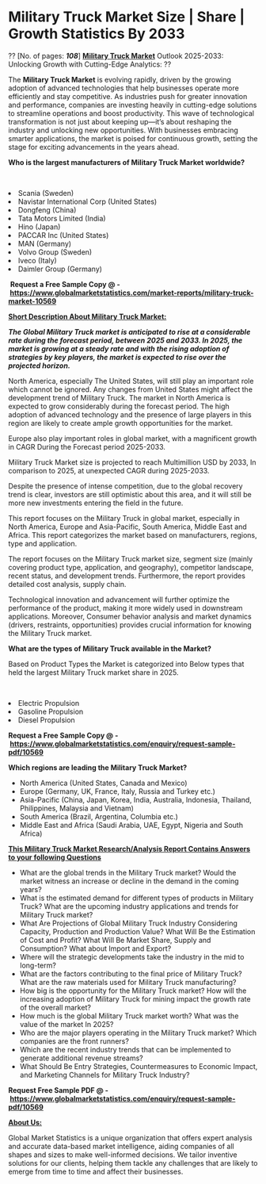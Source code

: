 <H1>Military Truck Market Size | Share | Growth Statistics By 2033</H1><p>?? [No. of pages:&nbsp;<strong><em>108</em></strong>]&nbsp;<strong><a href="https://www.globalmarketstatistics.com/market-reports/military-truck-market-10569">Military Truck&nbsp;Market</a></strong>&nbsp;Outlook 2025-2033: Unlocking Growth with Cutting-Edge Analytics: ??</p><p>The <strong>Military Truck Market</strong> is evolving rapidly, driven by the growing adoption of advanced technologies that help businesses operate more efficiently and stay competitive. As industries push for greater innovation and performance, companies are investing heavily in cutting-edge solutions to streamline operations and boost productivity. This wave of technological transformation is not just about keeping up&mdash;it&rsquo;s about reshaping the industry and unlocking new opportunities. With businesses embracing smarter applications, the market is poised for continuous growth, setting the stage for exciting advancements in the years ahead.</p><p><strong>Who is the largest manufacturers of Military Truck Market worldwide?</strong></p><p>&nbsp;<li>Scania (Sweden)<li> Navistar International Corp (United States)<li> Dongfeng (China)<li> Tata Motors Limited (India)<li> Hino (Japan)<li> PACCAR Inc (United States)<li> MAN (Germany)<li> Volvo Group (Sweden)<li> Iveco (Italy)<li> Daimler Group (Germany)</p><p>&nbsp;<strong>Request a Free Sample Copy @ -&nbsp;<a href="https://www.globalmarketstatistics.com/market-reports/military-truck-market-10569">https://www.globalmarketstatistics.com/market-reports/military-truck-market-10569</a></strong></p><p><strong><u>Short Description About Military Truck Market:</u></strong></p><p><strong><em>The Global Military Truck market is anticipated to rise at a considerable rate during the forecast period, between 2025 and 2033. In 2025, the market is growing at a steady rate and with the rising adoption of strategies by key players, the market is expected to rise over the projected horizon.</em></strong></p><p>North America, especially The United States, will still play an important role which cannot be ignored. Any changes from United States might affect the development trend of Military Truck. The market in North America is expected to grow considerably during the forecast period. The high adoption of advanced technology and the presence of large players in this region are likely to create ample growth opportunities for the market.</p><p>Europe also play important roles in global market, with a magnificent growth in CAGR During the Forecast period 2025-2033.</p><p>Military Truck Market size is projected to reach Multimillion USD by 2033, In comparison to 2025, at unexpected CAGR during 2025-2033.</p><p>Despite the presence of intense competition, due to the global recovery trend is clear, investors are still optimistic about this area, and it will still be more new investments entering the field in the future.</p><p>This report focuses on the Military Truck in global market, especially in North America, Europe and Asia-Pacific, South America, Middle East and Africa. This report categorizes the market based on manufacturers, regions, type and application.</p><p>The report focuses on the Military Truck market size, segment size (mainly covering product type, application, and geography), competitor landscape, recent status, and development trends. Furthermore, the report provides detailed cost analysis, supply chain.</p><p>Technological innovation and advancement will further optimize the performance of the product, making it more widely used in downstream applications. Moreover, Consumer behavior analysis and market dynamics (drivers, restraints, opportunities) provides crucial information for knowing the Military Truck market.</p><p><strong>What are the types of Military Truck available in the Market?</strong></p><p>Based on Product Types the Market is categorized into Below types that held the largest Military Truck market share in 2025.</p><p>&nbsp;<li>Electric Propulsion<li> Gasoline Propulsion<li> Diesel Propulsion&nbsp;</p><p><strong>Request a Free Sample Copy @ -&nbsp;<a href="https://www.globalmarketstatistics.com/enquiry/request-sample-pdf/10569">https://www.globalmarketstatistics.com/enquiry/request-sample-pdf/10569</a></strong></p><p><strong>Which regions are leading the Military Truck Market?</strong></p><ul><li>North America (United States, Canada and Mexico)</li><li>Europe (Germany, UK, France, Italy, Russia and Turkey etc.)</li><li>Asia-Pacific (China, Japan, Korea, India, Australia, Indonesia, Thailand, Philippines, Malaysia and Vietnam)</li><li>South America (Brazil, Argentina, Columbia etc.)</li><li>Middle East and Africa (Saudi Arabia, UAE, Egypt, Nigeria and South Africa)</li></ul><p><strong><u>This Military Truck Market Research/Analysis Report Contains Answers to your following Questions</u></strong></p><ul><li>What are the global trends in the Military Truck market? Would the market witness an increase or decline in the demand in the coming years?</li><li>What is the estimated demand for different types of products in Military Truck? What are the upcoming industry applications and trends for Military Truck market?</li><li>What Are Projections of Global Military Truck Industry Considering Capacity, Production and Production Value? What Will Be the Estimation of Cost and Profit? What Will Be Market Share, Supply and Consumption? What about Import and Export?</li><li>Where will the strategic developments take the industry in the mid to long-term?</li><li>What are the factors contributing to the final price of Military Truck? What are the raw materials used for Military Truck manufacturing?</li><li>How big is the opportunity for the Military Truck market? How will the increasing adoption of Military Truck for mining impact the growth rate of the overall market?</li><li>How much is the global Military Truck market worth? What was the value of the market In 2025?</li><li>Who are the major players operating in the Military Truck market? Which companies are the front runners?</li><li>Which are the recent industry trends that can be implemented to generate additional revenue streams?</li><li>What Should Be Entry Strategies, Countermeasures to Economic Impact, and Marketing Channels for Military Truck Industry?</li></ul><p><strong>Request Free Sample PDF @ -&nbsp;<a href="https://www.globalmarketstatistics.com/enquiry/request-sample-pdf/10569">https://www.globalmarketstatistics.com/enquiry/request-sample-pdf/10569</a></strong></p><p><strong><u>About Us:</u></strong></p><p>Global Market Statistics&nbsp;is a unique organization that offers expert analysis and accurate data-based market intelligence, aiding companies of all shapes and sizes to make well-informed decisions. We tailor inventive solutions for our clients, helping them tackle any challenges that are likely to emerge from time to time and affect their businesses.</p>
